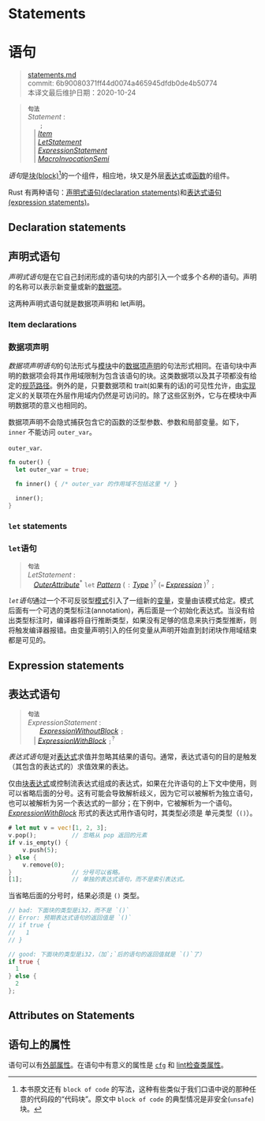 # Statements
# 语句

>[statements.md](https://github.com/rust-lang/reference/blob/master/src/statements.md)\
>commit: 6b90080371ff44d0074a465945dfdb0de4b50774 \
>本译文最后维护日期：2020-10-24

> **<sup>句法</sup>**\
> _Statement_ :\
> &nbsp;&nbsp; &nbsp;&nbsp; `;`\
> &nbsp;&nbsp; | [_Item_]\
> &nbsp;&nbsp; | [_LetStatement_]\
> &nbsp;&nbsp; | [_ExpressionStatement_]\
> &nbsp;&nbsp; | [_MacroInvocationSemi_]

*语句*是[块(block)][block][^译者注]的一个组件，相应地，块又是外层[表达式][expression]或[函数][function]的组件。

Rust 有两种语句：[声明式语句(declaration statements)](#declaration-statements)和[表达式语句(expression statements)](#expression-statements)。

## Declaration statements
## 声明式语句

*声明式语句*是在它自己封闭形成的语句块的内部引入一个或多个*名称*的语句。声明的名称可以表示新变量或新的[数据项][item]。

这两种声明式语句就是数据项声明和 let声明。

### Item declarations
### 数据项声明

*数据项声明语句*的句法形式与[模块][module]中的[数据项声明][item]的句法形式相同。在语句块中声明的数据项会将其作用域限制为包含该语句的块。这类数据项以及其子项都没有给定的[规范路径][canonical path]。例外的是，只要数据项和 trait(如果有的话)的可见性允许，由[实现][implementations]定义的关联项在外层作用域内仍然是可访问的。除了这些区别外，它与在模块中声明数据项的意义也相同的。

数据项声明不会隐式捕获包含它的函数的泛型参数、参数和局部变量。如下，`inner` 不能访问 `outer_var`。

`outer_var`.
```rust
fn outer() {
  let outer_var = true;

  fn inner() { /* outer_var 的作用域不包括这里 */ }

  inner();
}
```

### `let` statements
### `let`语句

> **<sup>句法</sup>**\
> _LetStatement_ :\
> &nbsp;&nbsp; [_OuterAttribute_]<sup>\*</sup> `let` [_Pattern_]
>     ( `:` [_Type_] )<sup>?</sup> (`=` [_Expression_] )<sup>?</sup> `;`

*`let`语句*通过一个不可反驳型[模式][pattern]引入了一组新的[变量][variables]，变量由该模式给定。模式后面有一个可选的类型标注(annotation)，再后面是一个初始化表达式。当没有给出类型标注时，编译器将自行推断类型，如果没有足够的信息来执行类型推断，则将触发编译器报错。由变量声明引入的任何变量从声明开始直到封闭块作用域结束都是可见的。

## Expression statements
## 表达式语句

> **<sup>句法</sup>**\
> _ExpressionStatement_ :\
> &nbsp;&nbsp; &nbsp;&nbsp; [_ExpressionWithoutBlock_][expression] `;`\
> &nbsp;&nbsp; | [_ExpressionWithBlock_][expression] `;`<sup>?</sup>

*表达式语句*是对[表达式][expression]求值并忽略其结果的语句。通常，表达式语句的目的是触发（其包含的表达式的）求值效果的表达。

仅由[块表达式][block]或控制流表达式组成的表达式，如果在允许语句的上下文中使用，则可以省略后面的分号。这有可能会导致解析歧义，因为它可以被解析为独立语句，也可以被解析为另一个表达式的一部分；在下例中，它被解析为一个语句。[_ExpressionWithBlock_][expression] 形式的表达式用作语句时，其类型必须是 单元类型（`()`）。

```rust
# let mut v = vec![1, 2, 3];
v.pop();          // 忽略从 pop 返回的元素
if v.is_empty() {
    v.push(5);
} else {
    v.remove(0);
}                 // 分号可以省略。
[1];              // 单独的表达式语句，而不是索引表达式。
```

当省略后面的分号时，结果必须是 `()` 类型。

```rust
// bad: 下面块的类型是i32，而不是 `()` 
// Error: 预期表达式语句的返回值是 `()` 
// if true {
//   1
// }

// good: 下面块的类型是i32，（加`;`后的语句的返回值就是 `()`了）
if true {
  1
} else {
  2
};
```

## Attributes on Statements
## 语句上的属性

语句可以有[外部属性][outer attributes]。在语句中有意义的属性是 [`cfg`] 和 [lint检查类属性][the lint check attributes]。

[^译者注]: 本书原文还有 `block of code` 的写法，这种有些类似于我们口语中说的那种任意的代码段的“代码块”。原文中 `block of code` 的典型情况是非安全(`unsafe`)块。

[block]: expressions/block-expr.md
[expression]: expressions.md
[function]: items/functions.md
[item]: items.md
[module]: items/modules.md
[canonical path]: paths.md#canonical-paths
[implementations]: items/implementations.md
[variables]: variables.md
[outer attributes]: attributes.md
[`cfg`]: conditional-compilation.md
[the lint check attributes]: attributes/diagnostics.md#lint-check-attributes
[pattern]: patterns.md
[_ExpressionStatement_]: #expression-statements
[_Expression_]: expressions.md
[_Item_]: items.md
[_LetStatement_]: #let-statements
[_MacroInvocationSemi_]: macros.md#macro-invocation
[_OuterAttribute_]: attributes.md
[_Pattern_]: patterns.md
[_Type_]: types.md

<!-- 2020-11-7-->
<!-- checked -->
